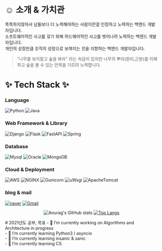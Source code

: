 # ☺️ 소개 & 가치관
똑똑하지않아서 남들보다 더 노력해야하는 사람이란걸 인정하고 노력하는 백엔드 개발자입니다.<br>
소프트웨어적인 사고를 갖기 위해 하드웨어적인 사고를 벗어나려 노력하는 백엔드 개발자입니다.<br>
개인의 성장만큼 조직의 성장으로 보여지는 것을 지향하는 백엔드 개발자입니다.<br>

> "나무를 보지말고 숲을 봐라" 라는 속담이 있지만 나무의 뿌리(원리,근본)를 이해하고 숲을 볼 수 있는 안목을 기르려 노력합니다.

# ✨ Tech Stack ✨ 
### Language
<img alt="Python" src ="https://img.shields.io/badge/Python-3776AB?&style=for-the-badge&logo=Python&logoColor=white"/></a>
<img alt="Java" src ="https://img.shields.io/badge/Java-007396?&style=for-the-badge&logo=Java&logoColor=white"/></a>

### Web Framework & Library
<img alt="Django" src ="https://img.shields.io/badge/Django-092E20?&style=for-the-badge&logo=Django&logoColor=white"/></a>
<img alt="Flask" src ="https://img.shields.io/badge/Flask-000000?&style=for-the-badge&logo=flask&logoColor=white"/></a>
<img alt="FastAPI" src ="https://img.shields.io/badge/FastAPI-009688?&style=for-the-badge&logo=FastAPI&logoColor=white"/></a>
<img alt="Spring" src ="https://img.shields.io/badge/spring-6DB33F?&style=for-the-badge&logo=spring&logoColor=white"/></a>

### Database
<img alt="Mysql" src ="https://img.shields.io/badge/Mysql-4479A1?&style=for-the-badge&logo=Mysql&logoColor=white"/></a>
<img alt="Oracle" src ="https://img.shields.io/badge/Oracle-F80000?&style=for-the-badge&logo=Oracle&logoColor=white"/></a>
<img alt="MongoDB" src ="https://img.shields.io/badge/MongoDB-47A248?&style=for-the-badge&logo=MongoDB&logoColor=white"/></a>

### Cloud & Deployment
<img alt="AWS" src ="https://img.shields.io/badge/AWS-232F3E?&style=for-the-badge&logo=Amazonaws&logoColor=white"/></a>
<img alt="NGINX" src ="https://img.shields.io/badge/NGINX-009639?&style=for-the-badge&logo=NGINX&logoColor=white"/></a>
<img alt="Gunicorn" src ="https://img.shields.io/badge/Gunicorn-009639?&style=for-the-badge&logo=Gunicorn&logoColor=white"/></a>
<img alt="uWsgi" src ="https://img.shields.io/badge/uWsgi-009639?&style=for-the-badge&logo=uWsgi&logoColor=white"/></a>
<img alt="ApacheTomcat" src ="https://img.shields.io/badge/ApacheTomcat-F8DC75?&style=for-the-badge&logo=ApacheTomcat&logoColor=white"/></a>

### blog & mail
<a target="_blank" href="https://blog.naver.com/yysdntjq"><img alt="naver" src ="https://img.shields.io/badge/blog-03C75A?&style=for-the-badge&logo=naver&logoColor=white"/></a>
<a target="_blank" href="mailto:yysdntjq@gmail.com?subject=Hello%20Yun,%20From%20Github"><img alt="Gmail" src ="https://img.shields.io/badge/Gmail-EA4335?&style=for-the-badge&logo=Gmail&logoColor=white"/></a>

<div align="center">

![Anurag's GitHub stats](https://github-readme-stats.vercel.app/api?username=definity-smileY&show_icons=true&theme=radical&)
[![Top Langs](https://github-readme-stats.vercel.app/api/top-langs/?username=definity-smileY&show_icons=true&layout=compact&theme=radical&hide=Shell,Batchifile,PowerShell&langs_count=6)](https://github.com/anuraghazra/github-readme-stats)

</div>
# 2021년도 공부, 목표
- 🔭 I’m currently working on Algorithms and Architecture in progress <br>
- 🌱 I’m currently learning Python3 / asyncio <br>
- 🌱 I’m currently learning insanic & sanic<br>
- 🌱 I’m currently learning CS <br>